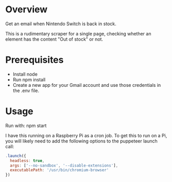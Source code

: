 # Overview 
Get an email when Nintendo Switch is back in stock.

This is a rudimentary scraper for a single page, checking whether an element has the content "Out of stock" or not.

# Prerequisites
* Install node  
* Run npm install  
* Create a new app for your Gmail account and use those credentials in the .env file.  

# Usage
Run with: npm start

I have this running on a Raspberry Pi as a cron job. To get this to run on a Pi, you will likely need to add the following options to the puppeteer launch call:

```javascript
.launch({ 
  headless: true, 
  args: ['--no-sandbox', '--disable-extensions'], 
  executablePath: '/usr/bin/chromium-browser'
})
```

